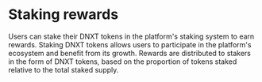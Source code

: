 # Staking rewards

Users can stake their DNXT tokens in the platform's staking system to earn rewards. Staking DNXT tokens allows users to participate in the platform's ecosystem and benefit from its growth. Rewards are distributed to stakers in the form of DNXT tokens, based on the proportion of tokens staked relative to the total staked supply.
